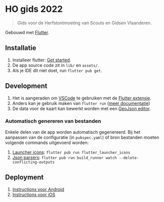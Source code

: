 # HO gids 2022
> Gids voor de Herfstontmoeting van Scouts en Gidsen Vlaanderen.

Gebouwd met [Flutter](https://docs.flutter.dev/).

## Installatie
1. Installeer flutter: [Get started](https://docs.flutter.dev/get-started/install).
2. De app source code zit in `lib/` en `assets/`.
3. Als je IDE dit niet doet, run `flutter pub get`.

## Development
1. Het is aangeraden om [VSCode](https://code.visualstudio.com/) te gebruiken met de [Flutter extensie](https://marketplace.visualstudio.com/items?itemName=Dart-Code.flutter).
2. Anders kan je gebruik maken van `flutter run` ([meer documentatie](https://docs.flutter.dev/get-started/test-drive?tab=terminal))
3. De data voor de kaart kan bewerkt worden met een [GeoJson editor](https://geoman.io/geojson-editor).

### Automatisch genereren van bestanden
Enkele delen van de app worden automatisch gegenereerd. Bij het aanpassen van de configuratie (in `pubspec.yaml`) of bron bestanden moeten volgende commands uitgevoerd worden:
1. [Launcher icons](https://pub.dev/packages/flutter_launcher_icons): `flutter pub run flutter_launcher_icons`
2. [Json parsers](https://pub.dev/packages/json_serializable): `flutter pub run build_runner watch --delete-conflicting-outputs`

## Deployment
1. [Instructions voor Android](https://docs.flutter.dev/deployment/android)
2. [Instructions voor iOS](https://docs.flutter.dev/deployment/ios)
